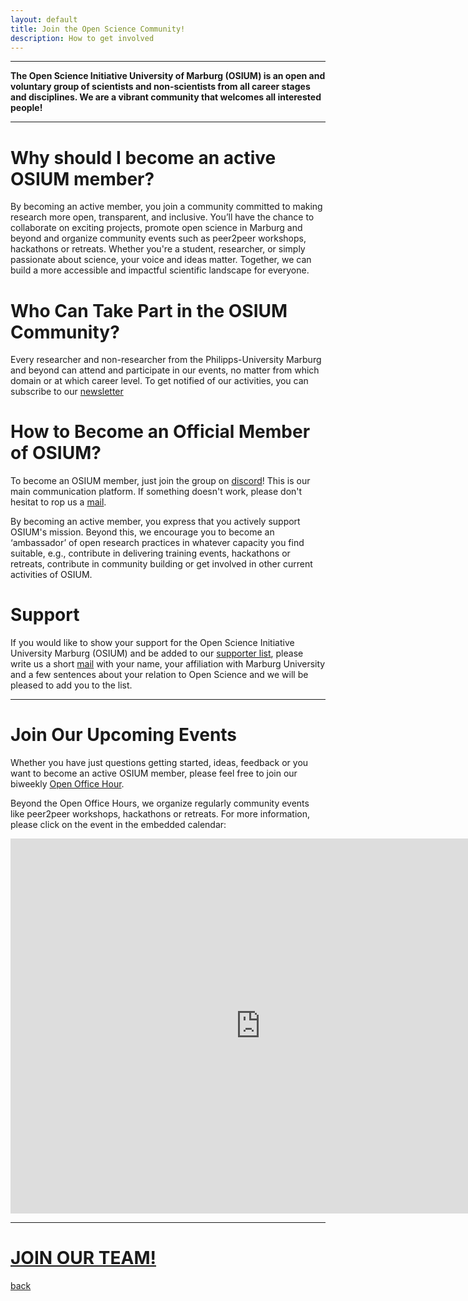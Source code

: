 ```yaml
---
layout: default
title: Join the Open Science Community!
description: How to get involved
---
```


---

<b>The Open Science Initiative University of Marburg (OSIUM) is an open and voluntary group of scientists and non-scientists from all career stages and disciplines. We are a vibrant community that welcomes all interested people!</b>


---

# Why should I become an active OSIUM member?
By becoming an active member, you join a community committed to making research more open, transparent, and inclusive. You’ll have the chance to collaborate on exciting projects, promote open science in Marburg and beyond and organize community events such as peer2peer workshops, hackathons or retreats. Whether you're a student, researcher, or simply passionate about science, your voice and ideas matter. Together, we can build a more accessible and impactful scientific landscape for everyone.

# Who Can Take Part in the OSIUM Community?

Every researcher and non-researcher from the Philipps-University Marburg and beyond can attend and participate in our events, no matter from which domain or at which career level. To get notified of our activities, you can subscribe to our <a href="https://www.lists.uni-marburg.de/lists/sympa/subscribe/eresearch-openscience-news?previous_action=info">newsletter</a>

# How to Become an Official Member of OSIUM?

To become an OSIUM member, just join the group on <a href="https://discord.gg/KDR6Xc3aRg">discord</a>! This is our main communication platform. If something doesn't work, please don't hesitat to rop us a <a href="mailto:osium.contact@gmail.com">mail</a>.

By becoming an active member, you express that you actively support OSIUM's mission. Beyond this, we encourage you to become an ‘ambassador’ of open research practices in whatever capacity you find suitable, e.g., contribute in delivering training events, hackathons or retreats, contribute in community building or get involved in other current activities of OSIUM.


# Support

If you would like to show your support for the Open Science Initiative University Marburg (OSIUM) and be added to our <a href="https://openscienceinitiativeuniversitymarburg.github.io/team.html">supporter list</a>, please write us a short <a href="mailto:osium.contact@gmail.com">mail</a> with your name, your affiliation with Marburg University and a few sentences about your relation to Open Science and we will be pleased to add you to the list.


---
# Join Our Upcoming Events

Whether you have just questions getting started, ideas, feedback or you want to become an active OSIUM member, please feel free to join our biweekly <a href="https://webconf.hrz.uni-marburg.de/n/rooms/q2o-bf3-vtf-u8q/join">Open Office Hour</a>.

Beyond the Open Office Hours, we organize regularly community events like peer2peer workshops, hackathons or retreats.
For more information, please click on the event in the embedded calendar:

<iframe src="https://calendar.google.com/calendar/embed?height=600&amp;wkst=2&amp;hl=en&amp;src=osium.contact%40gmail.com&amp;ctz=Europe%2FBerlin" style="border-width:0" width="800" height="600" frameborder="0" scrolling="no"></iframe>

---

# [JOIN OUR TEAM!](./join.md)


[back](./)

